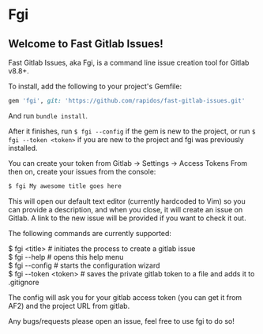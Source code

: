 # Fgi

## Welcome to Fast Gitlab Issues!

Fast Gitlab Issues, aka Fgi, is a command line issue creation tool for Gitlab v8.8+.

To install, add the following to your project's Gemfile:

```ruby
gem 'fgi', git: 'https://github.com/rapidos/fast-gitlab-issues.git'
```

And run `bundle install`.

After it finishes, run `$ fgi --config` if the gem is new to the project, or run `$ fgi --token <token>` if you are new to the project and fgi was previously installed.

You can create your token from Gitlab -> Settings -> Access Tokens
From then on, create your issues from the console:

```sh
$ fgi My awesome title goes here
```

This will open our default text editor (currently hardcoded to Vim) so you can provide a description, and when you close, it will create an issue on Gitlab. A link to the new issue will be provided if you want to check it out.

The following commands are currently supported:

$ fgi \<title\>         \# initiates the process to create a gitlab issue  
$ fgi --help          \# opens this help menu  
$ fgi --config        \# starts the configuration wizard  
$ fgi --token \<token\> \# saves the private gitlab token to a file and adds it to .gitignore

The config will ask you for your gitlab access token (you can get it from AF2) and the project URL from gitlab.

Any bugs/requests please open an issue, feel free to use fgi to do so!
